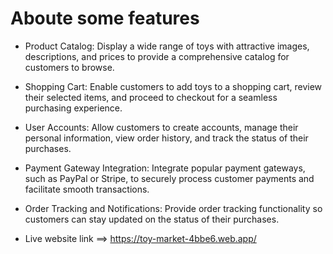 # Aboute some features

- Product Catalog: Display a wide range of toys with attractive images, descriptions, and prices to provide a comprehensive catalog for customers to browse.

- Shopping Cart: Enable customers to add toys to a shopping cart, review their selected items, and proceed to checkout for a seamless purchasing experience.

- User Accounts: Allow customers to create accounts, manage their personal information, view order history, and track the status of their purchases.

- Payment Gateway Integration: Integrate popular payment gateways, such as PayPal or Stripe, to securely process customer payments and facilitate smooth transactions.

- Order Tracking and Notifications: Provide order tracking functionality so customers can stay updated on the status of their purchases.

- Live website link ==> https://toy-market-4bbe6.web.app/
